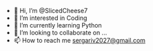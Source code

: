 - 👋 Hi, I’m @SlicedCheese7
- 👀 I’m interested in Coding
- 🌱 I’m currently learning Python
- 💞️ I’m looking to collaborate on ...
- 📫 How to reach me sergariv2027@gmail.com

<!---
SlicedCheese7/SlicedCheese7 is a ✨ special ✨ repository because its `README.md` (this file) appears on your GitHub profile.
You can click the Preview link to take a look at your changes.
--->
